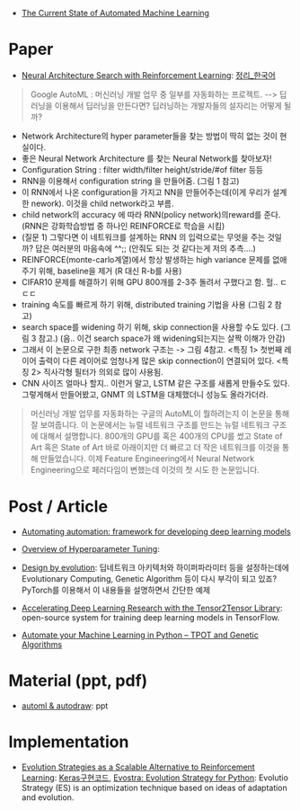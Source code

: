 

- [The Current State of Automated Machine Learning](http://www.kdnuggets.com/2017/01/current-state-automated-machine-learning.html)

# Paper

- [Neural Architecture Search with Reinforcement Learning](https://openreview.net/pdf?id=r1Ue8Hcxg): [정리_한국어](https://www.slideshare.net/KihoSuh/neural-architecture-search-with-reinforcement-learning-76883153)
>  Google AutoML : 머신러닝 개발 업무 중 일부를 자동화하는 프로젝트. --> 딥러닝을 이용해서 딥러닝을 만든다면? 딥러닝하는 개발자들의 설자리는 어떻게 될까?
- Network Architecture의 hyper parameter들을 찾는 방법이 딱히 없는 것이 현실이다.
- 좋은 Neural Network Architecture 를 찾는 Neural Network를 찾아보자!
- Configuration String : filter width/filter height/stride/#of filter 등등
- RNN을 이용해서 configuration string 을 만들어줌. (그림 1 참고)
- 이 RNN에서 나온 configuration을 가지고 NN을 만들어주는데(이게 우리가 설계한 nework). 이것을 child network라고 부름.
- child network의 accuracy 에 따라 RNN(policy network)의reward를 준다. (RNN은 강화학습방법 중 하나인 REINFORCE로 학습을 시킴)
- (질문 1) 그렇다면 이 네트워크를 설계하는 RNN 의 입력으로는 무엇을 주는 것일까?
답은 여러분의 마음속에 ^^;; (안줘도 되는 것 같다는게 저의 추측....)
- REINFORCE(monte-carlo계열)에서 항상 발생하는 high variance 문제를 없애주기 위해, baseline을 제거
(R 대신 R-b를 사용)
- CIFAR10 문제를 해결하기 위해 GPU 800개를 2-3주 돌려서 구했다고 함. 헐.. ㄷㄷㄷ
- training 속도를 빠르게 하기 위해, distributed training 기법을 사용 (그림 2 참고)
- search space를 widening 하기 위해, skip connection을 사용할 수도 있다. (그림 3 참고.) (음.. 이건 search space가 왜 widening되는지는 살짝 이해가 안감)
- 그래서 이 논문으로 구한 최종 network 구조는 -> 그림 4참고.
<특징 1> 첫번째 레이어 출력이 다른 레이어로 엄청나게 많은 skip connection이 연결되어 있다.
<특징 2> 직사각형 필터가 의외로 많이 사용됨.
- CNN 사이즈 얼마나 할지.. 이런거 말고, LSTM 같은 구조를 새롭게 만들수도 있다. 그렇게해서 만들어봤고, GNMT 의 LSTM을 대체했더니 성능도 올라가더라.

> 머신러닝 개발 업무를 자동화하는 구글의 AutoML이 뭘하려는지 이 논문을 통해 잘 보여줍니다.
이 논문에서는 뉴럴 네트워크 구조를 만드는 뉴럴 네트워크 구조에 대해서 설명합니다. 800개의 GPU를 혹은 400개의 CPU를 썼고 State of Art 혹은 State of Art 바로 아래이지만 더 빠르고 더 작은 네트워크를 이것을 통해 만들었습니다. 이제 Feature Engineering에서 Neural Network Engineering으로 페러다임이 변했는데 이것의 첫 시도 한 논문입니다.

# Post / Article

- [Automating automation: framework for developing deep learning models](http://www.techleer.com/articles/188-automating-automation-framework-for-developing-deep-learning-models/)

- [Overview of Hyperparameter Tuning](https://cloud.google.com/ml-engine/docs/concepts/hyperparameter-tuning-overview):

- [Design by evolution](https://medium.com/@stathis/design-by-evolution-393e41863f98):  딥네트워크 아키텍처와 하이퍼파라미터 등을 설정하는데에 Evolutionary Computing, Genetic Algorithm 등이 다시 부각이 되고 있죠? PyTorch를 이용해서 이 내용들을 설명하면서 간단한 예제

- [Accelerating Deep Learning Research with the Tensor2Tensor Library](https://research.googleblog.com/2017/06/accelerating-deep-learning-research.html): open-source system for training deep learning models in TensorFlow.

- [Automate your Machine Learning in Python – TPOT and Genetic Algorithms](https://blog.alookanalytics.com/2017/05/25/automate-your-machine-learning/)


# Material (ppt, pdf)

- [automl & autodraw](https://www.slideshare.net/taeyounglee1447/io17ex-automl-autodraw): ppt

# Implementation 

- [Evolution Strategies as a Scalable Alternative to Reinforcement Learning](https://blog.openai.com/evolution-strategies/): [Keras구현코드](https://gist.github.com/nicksam112/00e9638c0efad1adac878522cf172484), [Evostra: Evolution Strategy for Python](https://github.com/alirezamika/evostra): Evolutio Strategy (ES) is an optimization technique based on ideas of adaptation and evolution.
